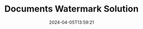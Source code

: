 ---
############################# Static ############################
layout: "family"
date:  2024-04-05T13:59:21
draft: false

product: "Watermark"
product_tag: "watermark"

lang: en

############################# Head ############################
head_title: "Document Watermark C# Java Node.js | add watermark"
head_description: "Add watermark to PDF, images and documents. Watermarking Solution for Microsoft Office, PDF, OpenDocument, Images and etc."

############################# Header ############################
title: "Documents Watermark Solution"
description:  |
  Add text and image watermarks for your documents and images.

  Search and modify document watermarks in convenient way.

  Get info about watermarks which are presented in your documents.

############################# Supported Platforms ###############################
supported_platforms:
  enable: true
  head_title: "Choose your platform"
  title: "Platform independence"
  description: "GroupDocs.Watermark library supports the following operating systems and frameworks:"
  details_link_title: "Learn more"

  items:
    # items loop
    - title: ".NET"
      description: GroupDocs.Watermark .NET 
      color: "blue"
      tag: "net"
      link: "/watermark/net/"
      features_link: "https://docs.groupdocs.com/watermark/net/system-requirements/"
      features:
          # features loop
          - rows: "4"
            content: |
                    .NET Framework 4.6.2 or higher <br> .NET Core 2.0 or higher <br> .NET 6.0 or higher
      
          # features loop
          - rows: "1"
            content: |
                    Windows <br> Linux <br> Mac OS
      
          # features loop
          - rows: "3"
            content: |
                    Microsoft Visual Studio <br> JetBrains Rider
      
          # features loop
          - rows: "1"
            content: |
                    50+ file formats
      

    # items loop
    - title: "Java"
      description: GroupDocs.Watermark Java
      color: "red"
      tag: "java"
      link: "/watermark/java/"
      features_link: "https://docs.groupdocs.com/watermark/java/system-requirements/"
      features:
          # features loop
          - rows: "4"
            content: |
                    Java 8 or higher <br> Kotlin
      
          # features loop
          - rows: "1"
            content: |
                    Windows <br> Linux <br> Mac OS
      
          # features loop
          - rows: "3"
            content: |
                    IntelliJ IDEA <br> Eclipse <br> NetBeans
      
          # features loop
          - rows: "1"
            content: |
                    50+ file formats

    # items loop
    - title: "Node.js"
      description: GroupDocs.Watermark Node.js
      color: "green"
      tag: "nodejs-java"
      link: "/watermark/nodejs-java/"
      features_link: "https://docs.groupdocs.com/watermark/nodejs-java/system-requirements/"
      features:
          # features loop
          - rows: "4"
            content: |
                    Node.js 16+ and J2SE 8.0 (1.8)+
      
          # features loop
          - rows: "1"
            content: |
                    Windows <br> Linux <br> Mac OS
      
          # features loop
          - rows: "3"
            content: |
                    Atom <br> Visual Studio Code <br> Any other text editor
      
          # features loop
          - rows: "1"
            content: |
                    50+ file formats

############################# Features ###############################
features:
  enable: true
  title: "GroupDocs.Watermark features review"
  description: "The library designed to add, search and update various watermark types for popular document formats."

  items:
    # items loop
    - icon: "protect"
      title: "Protect files with watermarks"
      content: "Append text and image watermarks to your business documents."

    # items loop
    - icon: "search"
      title: "Search for existing watermarks"
      content: "Get detailed information about watermarks placed in document previously."

    # items loop
    - icon: "manipulate"
      title: "Manipulate document watermarks"
      content: "Control text, style, image and other watermark features."

    # items loop
    - icon: "additional"
      title: "Various additional features"
      content: "Get document info, update hyper-links or pages background etc."

############################# Code Samples ###############################
code_samples:
  enable: true
  title: "Protect documents by watermarks"
  description: "GroupDocs.Watermark typical operations code examples."

  items:
    # items loop
    - title: "Creating a watermark."
      content: "To append a watermark to a document, provide path to target file. You have many options to choose in order to get a customized watermark on a specific page."
      samples:
          # samples loop
          - language: "C#"
            color: "blue"
            content: |
                    <code class="language-csharp" data-lang="csharp">
                        // Specify the document to be watermarked

                        using (Watermarker watermarker = new Watermarker("source.docx"))
                        {
                          // Create watermark object
                          TextWatermark watermark = new TextWatermark("top secret", new Font("Arial", 36));

                          // Set watermark options
                          watermark.ForegroundColor = Color.Red;
                          watermark.HorizontalAlignment = HorizontalAlignment.Center;
                          watermark.VerticalAlignment = VerticalAlignment.Center;

                          // Add watermark and save processed file
                          watermarker.Add(watermark);
                          watermarker.Save("result.docx");
                        }                    
                    </code>

          # samples loop
          - language: "Java"
            color: "red"
            content: |
                    <code class="language-java" data-lang="java">
                        // Specify the document to be watermarked

                        Watermarker watermarker = new Watermarker("source.docx");

                        // Create watermark object
                        TextWatermark watermark = new TextWatermark("top secret", new Font("Arial", 36));

                        // Set watermark options
                        watermark.setForegroundColor(Color.getRed());
                        watermark.setHorizontalAlignment(HorizontalAlignment.Center);
                        watermark.setVerticalAlignment(VerticalAlignment.Center);

                        // Add watermark and save processed file
                        watermarker.add(watermark);
                        watermarker.save("result.docx");
                        watermarker.close();

                    </code>

          # samples loop
          - language: "TypeScript"
            color: "green"
            content: |
                    <code class="language-java" data-lang="javascript">
                        // Specify the document to be watermarked

                        const watermarker = new Watermarker("source.docx");
    
                        // Create watermark object
                        const watermark = new TextWatermark("top secret", new Font("Arial", 36));

                        // Set watermark options
                        watermark.setForegroundColor(Color.getRed());
                        watermark.setHorizontalAlignment(HorizontalAlignment.Center);
                        watermark.setVerticalAlignment(VerticalAlignment.Center);

                        // Add watermark and save processed file
                        watermarker.add(watermark);
                        watermarker.save("result.docx");                        

                    </code>

############################# Supported Formats ###############################
formats:
  enable: true
  title: "50+ file formats supported"
  description: "GroupDocs.Watermark provides watermarking for popular document and file formats."

############################# Metrics ###############################
metrics:
  enable: true
  title: "Our library statistical data"
  description: "Dive deep into key metrics, revealing insights into our achievements, impact, and growth."

  items:
    # items loop
    - number: "50+"
      title: "Supported formats"
      content: "The Library is able to process more than 50 of the most popular file formats."

    # items loop
    - number: "800k"
      title: "NuGet downloads"
      content: "GroupDocs.Watermark for .NET is a popular library with over 800,000 downloads on NuGet."

    # items loop
    - number: "15k"
      title: "Maven downloads"
      content: "With over 15K downloads on Maven, GroupDocs.Watermark is a popular choice for Java developers."

    # items loop
    - number: "140+"
      title: "Happy customers"
      content: "Individual developers and top companies worldwide prefer our libraries to build innovative solutions."


############################# Customers ###############################
customers:
  enable: true
  title: "Our happy customers"
  description: "GroupDocs libraries are employed by globally renowned and distinguished brands across the world."

  items:
    # items loop
    - title: "BenQ Corporation"
      logo: "benq"
      
    # items loop
    - title: "Nasdaq Stock Market"
      logo: "nasdaq"
      
    # items loop
    - title: "AT&T Inc."
      logo: "att"
      
    # items loop
    - title: "Customer logo AstraZeneca"
      logo: "astrazeneca"
      
    # items loop
    - title: "Central Bank of Argentina"
      logo: "argentinacentralbank"
      
    # items loop
    - title: "Roche Holding AG"
      logo: "roche"
      
    # items loop
    - title: "Capita"
      logo: "capita"
      
    # items loop
    - title: "Axa S.A."
      logo: "axa"
      
    # items loop
    - title: "Instructure Inc."
      logo: "instructure"
      
    # items loop
    - title: "Wipro"
      logo: "wipro"


############################# Actions ###############################
actions:
  enable: true
  title: "Ready to get started?"
  description: "Try GroupDocs.Watermark features for free on your platform"

  items:
    # items loop
    - title: ".NET"
      color: "blue"
      link: "/watermark/net/"

    # items loop
    - title: "Java"
      color: "red"
      link: "/watermark/java/"

    # items loop
    - title: "Node.js"
      color: "green"
      link: "/watermark/nodejs-java/"      

############################# FAQ ###############################
faq:
  enable: true
  title: "Frequently asked questions"
  description: "Check out our Frequently Asked Questions"

  items:
    # items loop
    - question: "Are external libraries required by GroupDocs.Watermark for document manipulation?"
      answer: "GroupDocs.Watermark works independently, no need for third-party software like Adobe Acrobat, Microsoft Office, etc."

    # items loop
    - question: "Can I test GroupDocs.Watermark features before buying?"
      answer: "Yes, GroupDocs.Watermark offers a free trial! Install it and try it out, but keep in mind: Trial versions add 'trial badges' to your documents, only the first 3 pages are processed. Want the full experience? Get a free 30-day temporary license for full functionality. See details under [temporary license](https://purchase.groupdocs.com/temporary-license/)."

    # items loop
    - question: "What license types are provided?"
      answer: "Need a GroupDocs.Watermark license? We've got options! Choose from licenses based on many options. Number of developers in your team. Deployment locations like single office or remote workplaces. Does end-customer distribution need to share the SDK/API with clients? Alternatively, there's a license for monthly usage: Pay only for what you use with metered plans. Dive deeper and find the perfect [price](https://purchase.groupdocs.com/pricing/watermark/net/)."

############################# Cloud Links ###############################
cloud_links:
  enable: true
  title: "GroupDocs.Watermark low code APIs"
  description: "Add watermarks to files by your application using our cloud-based REST API."
  
  items:
    # items loop
    - title: "GroupDocs.Watermark Cloud for cURL"
      content: "Use cURL RESTful API to watermark PDF, Word, Excel, PowerPoint, JPEG and other popular file formats."
      icon: "groupdocs_watermark-for-curl"
      link: "https://products.groupdocs.cloud/watermark/curl"

    # items loop
    - title: "GroupDocs.Watermark Cloud for .NET"
      content: "Empower your .NET applications with documents watermarking features by Cloud SDK for .NET. Protect business documents on your own."
      icon: "groupdocs_watermark-for-net"
      link: "https://products.groupdocs.cloud/watermark/net"

    # items loop
    - title: "GroupDocs.Watermark Cloud for Java"
      content: "GroupDocs.Watermark SDK designed for Java grants new possibilities for your Java applications and business files."
      icon: "groupdocs_watermark-for-java"
      link: "https://products.groupdocs.cloud/watermark/java"

############################# App links ###############################
app_links:
  enable: true
  title: "GroupDocs.Watermark Web apps"
  description: "GroupDocs grants access to web application for adding watermarks to your documents. More than 50 popular file formats could be watermarked in your favorite browser FOR FREE."

  items:
    # items loop
    - title: "GroupDocs.Watermark Total"
      content: "On-line tool to add watermarks to documents from any device."
      icon: "groupdocs_watermark-app"
      link: "https://products.groupdocs.app/watermark/total"

    # items loop
    - title: "GroupDocs.Watermark DOCX"
      content: "Watermark MS Word DOCX on-line."
      icon: "groupdocs_words-app"
      link: "https://products.groupdocs.app/watermark/docx"

    # items loop
    - title: "GroupDocs.Watermark PDF"
      content: "Protect PDF documents on-line."
      icon: "groupdocs_pdf-app"
      link: "https://products.groupdocs.app/watermark/pdf"


      


---